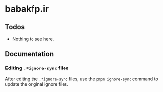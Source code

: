 # babakfp.ir

## Todos

- Nothing to see here.

## Documentation

### Editing `.*ignore-sync` files

After editing the `.*ignore-sync` files, use the `pnpm ignore-sync` command to update the original ignore files.
